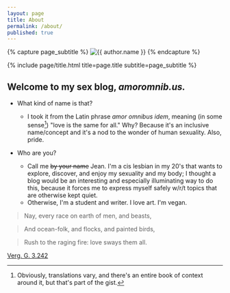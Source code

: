```yaml
---
layout: page
title: About
permalink: /about/
published: true
---
```


<div class="page" markdown="1">

{% capture page_subtitle %}
<img
    class="me"
    alt="{{ author.name }}"
    src="{{ site.author.photo | relative_url }}"
    srcset="{{ site.author.photo2x | relative_url }} 2x"
/>
{% endcapture %}

{% include page/title.html title=page.title subtitle=page_subtitle %}

## Welcome to my sex blog, *amoromnib.us.*

- What kind of name is that?
    - I took it from the Latin phrase *amor omnibus idem*, meaning (in some sense[^1]) "love is the same for all." Why? Because it's an inclusive name/concept and it's a nod to the wonder of human sexuality. Also, pride.

- Who are you?
    - Call me ~~by your name~~ Jean. I'm a cis lesbian in my 20's that wants to explore, discover, and enjoy my sexuality and my body; I thought a blog would be an interesting and especially illuminating way to do this, because it forces me to express myself safely w/r/t topics that are otherwise kept quiet.
    - Otherwise, I'm a student and writer. I love art. I'm vegan.

[^1]:
	Obviously, translations vary, and there's an entire book of context around it, but that's part of 	the gist.

> Nay, every race on earth of men, and beasts,

> And ocean-folk, and flocks, and painted birds,

> Rush to the raging fire: love sways them all.

[Verg. G. 3.242](http://www.perseus.tufts.edu/hopper/text?doc=urn:cts:latinLit:phi0690.phi002.perseus-eng1:3.242-3.283)

</div>
